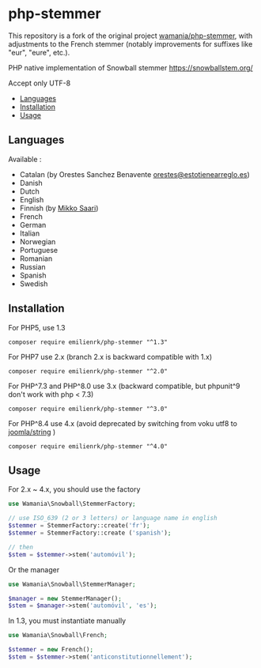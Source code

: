# php-stemmer
This repository is a fork of the original project [wamania/php-stemmer](https://github.com/wamania/php-stemmer), with adjustments to the French stemmer (notably improvements for suffixes like "eur", "eure", etc.).

PHP native implementation of Snowball stemmer
https://snowballstem.org/

Accept only UTF-8

* [Languages](#languages)
* [Installation](#installation)
* [Usage](#usage)

Languages
------------
Available : 
- Catalan (by Orestes Sanchez Benavente orestes@estotienearreglo.es)
- Danish
- Dutch
- English
- Finnish (by [Mikko Saari](https://github.com/msaari/))
- French
- German
- Italian
- Norwegian
- Portuguese
- Romanian
- Russian
- Spanish
- Swedish

Installation
------------

For PHP5, use 1.3
```
composer require emilienrk/php-stemmer "^1.3"
```

For PHP7 use 2.x (branch 2.x is backward compatible with 1.x)
```
composer require emilienrk/php-stemmer "^2.0"
```

For PHP^7.3 and PHP^8.0 use 3.x (backward compatible, but phpunit^9 don't work with php < 7.3)
```
composer require emilienrk/php-stemmer "^3.0"
```

For PHP^8.4 use 4.x (avoid deprecated by switching from voku utf8 to [joomla/string](https://github.com/joomla-framework/string) )
```
composer require emilienrk/php-stemmer "^4.0"
```

Usage
-----

For 2.x ~ 4.x, you should use the factory
```php
use Wamania\Snowball\StemmerFactory;

// use ISO_639 (2 or 3 letters) or language name in english
$stemmer = StemmerFactory::create('fr');
$stemmer = StemmerFactory::create ('spanish');

// then 
$stem = $stemmer->stem('automóvil');
```

Or the manager
```php
use Wamania\Snowball\StemmerManager;

$manager = new StemmerManager();
$stem = $manager->stem('automóvil', 'es');
```

In 1.3, you must instantiate manually

```php
use Wamania\Snowball\French;

$stemmer = new French();
$stem = $stemmer->stem('anticonstitutionnellement');
```
